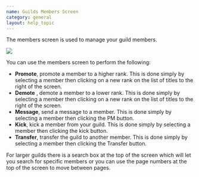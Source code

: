 ```yaml
---
name: Guilds Members Screen
category: general
layout: help_topic
---
```

The members screen is used to manage your guild members.

[![](https://lohcdn.com/images/t_guildsem.jpg)](https://lohcdn.com/images/guildsem.jpg)

You can use the members screen to perform the following:

*   **Promote**, promote a member to a higher rank. This is done simply by selecting a member then clicking on a new rank on the list of titles to the right of the screen.
*   **Demote** , demote a member to a lower rank. This is done simply by selecting a member then clicking on a new rank on the list of titles to the right of the screen.
*   **Message**, send a message to a member. This is done simply by selecting a member then clicking the PM button.
*   **Kick**, kick a member from your guild. This is done simply by selecting a member then clicking the kick button.
*   **Transfer**, transfer the guild to another member. This is done simply by selecting a member then clicking the Transfer button.

For larger guilds there is a search box at the top of the screen which will let you search for specific members or you can use the page numbers at the top of the screen to move between pages.